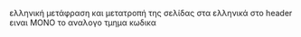 ελληνική μετάφραση και μετατροπή της σελίδας στα ελληνικά
στο header ειναι ΜΟΝΟ το αναλογο τμημα κωδικα
